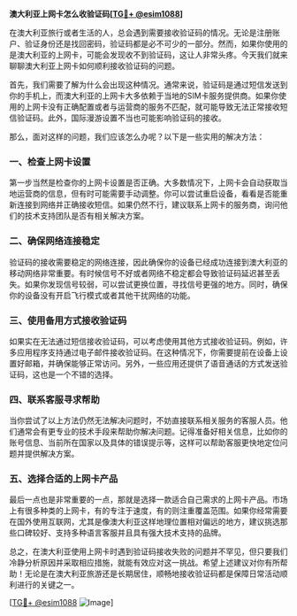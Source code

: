 **澳大利亚上网卡怎么收验证码[[TG💪+ @esim1088](https://t.me/s/esim1088)]**

在澳大利亚旅行或者生活的人，总会遇到需要接收验证码的情况。无论是注册账户、验证身份还是找回密码，验证码都是必不可少的一部分。然而，如果你使用的是澳大利亚的上网卡，可能会发现收不到验证码，这让人非常头疼。今天我们就来聊聊澳大利亚上网卡如何顺利接收验证码的问题。

首先，我们需要了解为什么会出现这种情况。通常来说，验证码是通过短信发送到你的手机上，而澳大利亚的上网卡大多依赖于当地的SIM卡服务提供商。如果你使用的上网卡没有正确配置或者与运营商的服务不匹配，就可能导致无法正常接收短信验证码。此外，国际漫游设置不当也可能影响验证码的接收。

那么，面对这样的问题，我们应该怎么办呢？以下是一些实用的解决方法：

### 一、检查上网卡设置

第一步当然是检查你的上网卡设置是否正确。大多数情况下，上网卡会自动获取当地运营商的信息，但有时可能需要手动调整。你可以尝试重启设备，看看是否能重新连接到网络并正确接收短信。如果仍然不行，建议联系上网卡的服务商，询问他们的技术支持团队是否有相关解决方案。

### 二、确保网络连接稳定

验证码的接收需要稳定的网络连接，因此确保你的设备已经成功连接到澳大利亚的移动网络非常重要。有时候信号不好或者网络不稳定都会导致验证码延迟甚至丢失。如果你发现信号较弱，可以尝试更换位置，寻找信号更强的地方。同时，确保你的设备没有开启飞行模式或者其他干扰网络的功能。

### 三、使用备用方式接收验证码

如果实在无法通过短信接收验证码，可以考虑使用其他方式接收验证码。例如，许多应用程序支持通过电子邮件接收验证码。在这种情况下，你需要提前在设备上设置好邮箱，并确保能够正常访问。另外，一些应用还提供了语音通话的方式发送验证码，这也是一个不错的选择。

### 四、联系客服寻求帮助

当你尝试了以上方法仍然无法解决问题时，不妨直接联系相关服务的客服人员。他们通常会有更专业的技术手段来帮助你解决问题。记得准备好相关信息，比如你的账号信息、当前所在国家以及具体的错误提示等，这样可以帮助客服更快地定位问题并提供解决方案。

### 五、选择合适的上网卡产品

最后一点也是非常重要的一点，那就是选择一款适合自己需求的上网卡产品。市场上有很多种类的上网卡，有的专注于速度，有的则注重覆盖范围。如果你经常需要在国外使用互联网，尤其是像澳大利亚这样地理位置相对偏远的地方，建议挑选那些口碑较好、支持多种语言客服并且具有强大技术支持的品牌。

总之，在澳大利亚使用上网卡时遇到验证码接收失败的问题并不罕见，但只要我们冷静分析原因并采取相应措施，就能有效应对这一挑战。希望上述建议对你有所帮助！无论是在澳大利亚旅游还是长期居住，顺畅地接收验证码都是保障日常活动顺利进行的关键之一。

[[TG💪+ @esim1088](https://t.me/s/esim1088) ![Image](https://i.postimg.cc/4NQfJmqS/Snipaste-2025-05-13-00-14-12.png)]